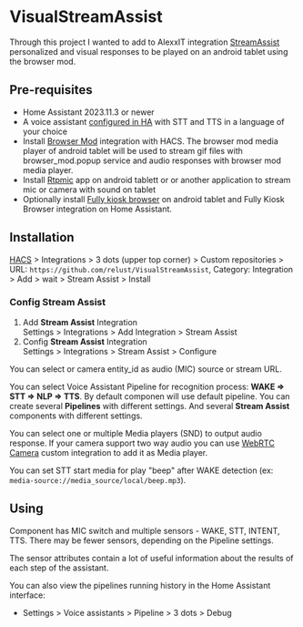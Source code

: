 # VisualStreamAssist
Through this project I wanted to add to AlexxIT integration  [StreamAssist](https://github.com/AlexxIT/StreamAssist) personalized and visual responses to be played on an android tablet using the browser mod.

## Pre-requisites

- Home Assistant 2023.11.3 or newer
- A voice assistant [configured in HA](https://my.home-assistant.io/redirect/voice_assistants/) with STT and TTS in a language of your choice
- Install [Browser Mod](https://github.com/thomasloven/hass-browser_mod) integration with HACS. The browser mod media player of android tablet will be used to stream gif files with browser_mod.popup service and audio responses with browser mod media player.
- Install [Rtpmic](https://play.google.com/store/apps/details?id=com.rtpmic&hl=en_US) app on android tablett or or another application to stream mic or camera with sound on tablet
- Optionally install [Fully kiosk browser](https://play.google.com/store/apps/details?id=de.ozerov.fully&hl=en_US) on android tablet and Fully Kiosk Browser integration on Home Assistant.

## Installation

[HACS](https://hacs.xyz/) > Integrations > 3 dots (upper top corner) > Custom repositories > URL: `https://github.com/relust/VisualStreamAssist`, Category: Integration > Add > wait > Stream Assist > Install

### Config Stream Assist

1. Add **Stream Assist** Integration  
   Settings > Integrations > Add Integration > Stream Assist
2. Config **Stream Assist** Integration  
   Settings > Integrations > Stream Assist > Configure

You can select or camera entity_id as audio (MIC) source or stream URL.

You can select Voice Assistant Pipeline for recognition process: **WAKE => STT => NLP => TTS**. By default componen will use default pipeline. You can create several **Pipelines** with different settings. And several **Stream Assist** components with different settings.

You can select one or multiple Media players (SND) to output audio response. If your camera support two way audio you can use [WebRTC Camera](https://github.com/AlexxIT/WebRTC#stream-to-camera) custom integration to add it as Media player.

You can set STT start media for play "beep" after WAKE detection (ex: `media-source://media_source/local/beep.mp3`).

## Using

Component has MIC switch and multiple sensors - WAKE, STT, INTENT, TTS. There may be fewer sensors, depending on the Pipeline settings.

The sensor attributes contain a lot of useful information about the results of each step of the assistant.

You can also view the pipelines running history in the Home Assistant interface:

- Settings > Voice assistants > Pipeline > 3 dots > Debug
